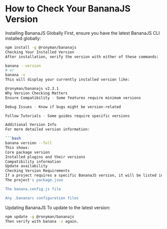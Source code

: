 # How to Check Your BananaJS Version
Installing BananaJS Globally
First, ensure you have the latest BananaJS CLI installed globally:

```bash
npm install -g @ronyman/bananajs
Checking Your Installed Version
After installation, verify the version with either of these commands:

```


```bash
banana --version
# or
banana -v
This will display your currently installed version like:

@ronyman/bananajs v2.3.1
Why Version Checking Matters
Ensure Compatibility - Some features require minimum versions

Debug Issues - Know if bugs might be version-related

Follow Tutorials - Some guides require specific versions

Additional Version Info
For more detailed version information:

```bash
banana version --full
This shows:
Core package version
Installed plugins and their versions
Compatibility information
Update availability
Checking Version Requirements
If a project requires a specific BananaJS version, it will be listed in:
The project's package.json

The banana.config.js file

Any .bananarc configuration files

```
Updating BananaJS
To update to the latest version:

```bash
npm update -g @ronyman/bananajs
Then verify with banana -v again.
```
